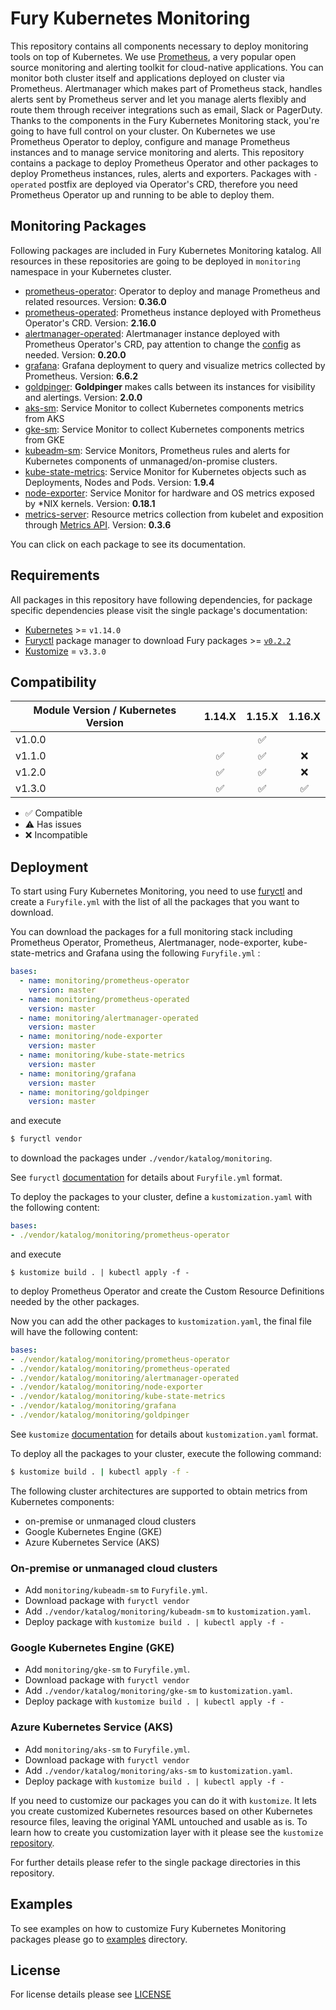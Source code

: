 # Fury Kubernetes Monitoring

This repository contains all components necessary to deploy monitoring tools on
top of Kubernetes. We use [Prometheus](https://prometheus.io/), a very popular open source monitoring and
alerting toolkit for cloud-native applications. You can monitor both cluster
itself and applications deployed on cluster via Prometheus. Alertmanager which
makes part of Prometheus stack, handles alerts sent by Prometheus server and let
you manage alerts flexibly and route them through receiver integrations such as
email, Slack or PagerDuty. Thanks to the components in the Fury Kubernetes
Monitoring stack, you're going to have full control on your cluster. On
Kubernetes we use Prometheus Operator to deploy, configure and manage Prometheus
instances and to manage service monitoring and alerts. This repository contains
a package to deploy Prometheus Operator and other packages to deploy Prometheus
instances, rules, alerts and exporters. Packages with `-operated` postfix are
deployed via Operator's CRD, therefore you need Prometheus Operator up and
running to be able to deploy them.

##  Monitoring Packages

Following packages are included in Fury Kubernetes Monitoring katalog. All
resources in these repositories are going to be deployed in `monitoring`
namespace in your Kubernetes cluster.

- [prometheus-operator](katalog/prometheus-operator): Operator to deploy and
  manage Prometheus and related resources. Version: **0.36.0**
- [prometheus-operated](katalog/prometheus-operated): Prometheus instance
  deployed with Prometheus Operator's CRD. Version: **2.16.0**
- [alertmanager-operated](katalog/alertmanager-operated): Alertmanager instance
  deployed with Prometheus Operator's CRD, pay attention to change the
[config](katalog/alertmanager-operated/secret.yml) as needed. Version: **0.20.0**
- [grafana](katalog/grafana): Grafana deployment to query and visualize metrics
  collected by Prometheus. Version: **6.6.2**
- [goldpinger](katalog/goldpinger): **Goldpinger** makes calls between its instances for visibility and alertings.
Version: **2.0.0**
- [aks-sm](katalog/aks-sm): Service Monitor to collect Kubernetes components
  metrics from AKS
- [gke-sm](katalog/gke-sm): Service Monitor to collect Kubernetes components
  metrics from GKE
- [kubeadm-sm](katalog/kubeadm-sm): Service Monitors, Prometheus rules and
  alerts for Kubernetes components of unmanaged/on-promise clusters.
- [kube-state-metrics](katalog/kube-state-metrics): Service Monitor for
  Kubernetes objects such as Deployments, Nodes and Pods. Version: **1.9.4**
- [node-exporter](katalog/node-exporter): Service Monitor for hardware and OS
  metrics exposed by \*NIX kernels. Version: **0.18.1**
- [metrics-server](katalog/metrics-server): Resource metrics collection from
  kubelet and exposition through [Metrics API](https://github.com/kubernetes/metrics).
  Version: **0.3.6**

You can click on each package to see its documentation.

## Requirements

All packages in this repository have following dependencies, for package
specific dependencies please visit the single package's documentation:

- [Kubernetes](https://kubernetes.io) >= `v1.14.0`
- [Furyctl](https://github.com/sighupio/furyctl) package manager to download
  Fury packages >= [`v0.2.2`](https://github.com/sighupio/furyctl/releases/tag/v0.2.2)
- [Kustomize](https://github.com/kubernetes-sigs/kustomize) = `v3.3.0`


## Compatibility

| Module Version / Kubernetes Version | 1.14.X             | 1.15.X             | 1.16.X             |
|-------------------------------------|:------------------:|:------------------:|:------------------:|
| v1.0.0                              |                    | :white_check_mark: |                    |
| v1.1.0                              | :white_check_mark: | :white_check_mark: | :x:                |
| v1.2.0                              | :white_check_mark: | :white_check_mark: | :x:                |
| v1.3.0                              | :white_check_mark: | :white_check_mark: | :white_check_mark: |

- :white_check_mark: Compatible
- :warning: Has issues
- :x: Incompatible


## Deployment

To start using Fury Kubernetes Monitoring, you need to use
[furyctl](https://github.com/sighup-io/furyctl/blob/master/README.md)
and create a `Furyfile.yml` with the list of all the packages that you want to
download.

You can download the packages for a full monitoring stack including
Prometheus Operator, Prometheus, Alertmanager, node-exporter, kube-state-metrics
and Grafana using the following `Furyfile.yml` :
```yaml
bases:
  - name: monitoring/prometheus-operator
    version: master
  - name: monitoring/prometheus-operated
    version: master
  - name: monitoring/alertmanager-operated
    version: master
  - name: monitoring/node-exporter
    version: master
  - name: monitoring/kube-state-metrics
    version: master
  - name: monitoring/grafana
    version: master
  - name: monitoring/goldpinger
    version: master
```
and execute
```bash
$ furyctl vendor
```
to download the packages under `./vendor/katalog/monitoring`.

See `furyctl`
[documentation](https://github.com/sighup-io/furyctl/blob/master/README.md)
for details about `Furyfile.yml` format.

To deploy the packages to your cluster, define a `kustomization.yaml` with the
following content:
```yaml
bases:
- ./vendor/katalog/monitoring/prometheus-operator
```
and execute
```shell
$ kustomize build . | kubectl apply -f -
```
to deploy Prometheus Operator and create the Custom Resource Definitions needed
by the other packages.

Now you can add the other packages to `kustomization.yaml`, the final file will
have the following content:
```yaml
bases:
- ./vendor/katalog/monitoring/prometheus-operator
- ./vendor/katalog/monitoring/prometheus-operated
- ./vendor/katalog/monitoring/alertmanager-operated
- ./vendor/katalog/monitoring/node-exporter
- ./vendor/katalog/monitoring/kube-state-metrics
- ./vendor/katalog/monitoring/grafana
- ./vendor/katalog/monitoring/goldpinger
```

See `kustomize`
[documentation](https://github.com/kubernetes-sigs/kustomize/blob/master/docs/README.md)
for details about `kustomization.yaml` format.

To deploy all the packages to your cluster, execute the following command:
```bash
$ kustomize build . | kubectl apply -f -
```

The following cluster architectures are supported to obtain metrics from
Kubernetes components:
- on-premise or unmanaged cloud clusters
- Google Kubernetes Engine (GKE)
- Azure Kubernetes Service (AKS)

### On-premise or unmanaged cloud clusters
- Add `monitoring/kubeadm-sm` to `Furyfile.yml`.
- Download package with `furyctl vendor`
- Add `./vendor/katalog/monitoring/kubeadm-sm` to `kustomization.yaml`.
- Deploy package with `kustomize build . | kubectl apply -f -`

### Google Kubernetes Engine (GKE)
- Add `monitoring/gke-sm` to `Furyfile.yml`.
- Download package with `furyctl vendor`
- Add `./vendor/katalog/monitoring/gke-sm` to `kustomization.yaml`.
- Deploy package with `kustomize build . | kubectl apply -f -`

### Azure Kubernetes Service (AKS)
- Add `monitoring/aks-sm` to `Furyfile.yml`.
- Download package with `furyctl vendor`
- Add `./vendor/katalog/monitoring/aks-sm` to `kustomization.yaml`.
- Deploy package with `kustomize build . | kubectl apply -f -`

If you need to customize our packages you can do it with `kustomize`. It lets
you create customized Kubernetes resources based on other Kubernetes resource
files, leaving the original YAML untouched and usable as is. To learn how to
create you customization layer with it please see the `kustomize`
[repository](https://github.com/kubernetes-sigs/kustomize).

For further details please refer to the single package directories in this
repository.

## Examples

To see examples on how to customize Fury Kubernetes Monitoring packages please
go to [examples](examples) directory.

## License

For license details please see [LICENSE](https://sighup.io/fury/license)
